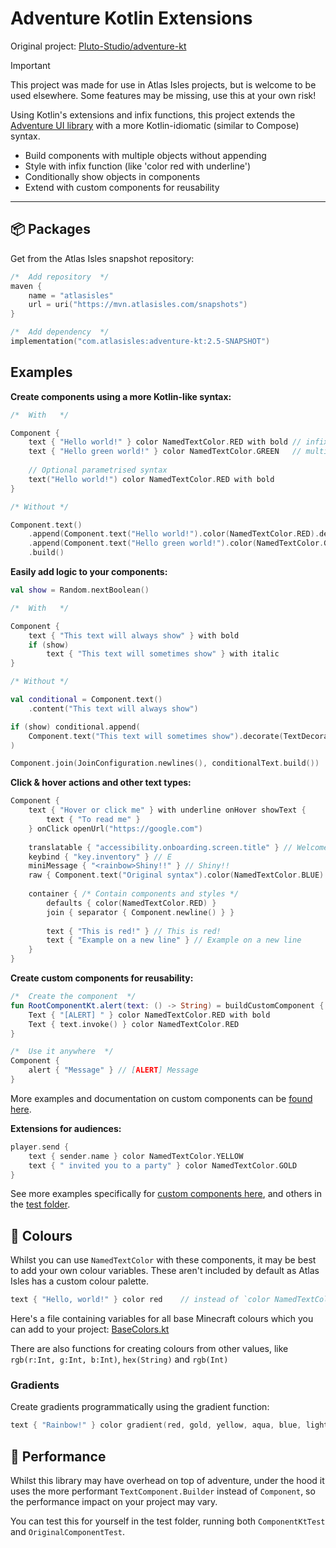 # Adventure Kotlin Extensions

Original project: [Pluto-Studio/adventure-kt](https://github.com/Pluto-Studio/adventure-kt)

> [!IMPORTANT]
> This project was made for use in Atlas Isles projects, but is welcome to be used elsewhere.
> Some features may be missing, use this at your own risk!

Using Kotlin's extensions and infix functions, this project extends the [Adventure UI library](https://github.com/KyoriPowered/adventure)
with a more Kotlin-idiomatic (similar to Compose) syntax.

- Build components with multiple objects without appending
- Style with infix function (like 'color red with underline')
- Conditionally show objects in components
- Extend with custom components for reusability

---

## 📦 Packages

Get from the Atlas Isles snapshot repository:
```kotlin
/*  Add repository  */
maven {
    name = "atlasisles"
    url = uri("https://mvn.atlasisles.com/snapshots")
}

/*  Add dependency  */
implementation("com.atlasisles:adventure-kt:2.5-SNAPSHOT")
```

## Examples

**Create components using a more Kotlin-like syntax:**

```kotlin
/*  With   */

Component {
    text { "Hello world!" } color NamedTextColor.RED with bold // infix syntax for styles
    text { "Hello green world!" } color NamedTextColor.GREEN   // multiple lines without .append
    
    // Optional parametrised syntax
    text("Hello world!") color NamedTextColor.RED with bold
}

/* Without */

Component.text()
    .append(Component.text("Hello world!").color(NamedTextColor.RED).decorate(TextDecoration.BOLD))
    .append(Component.text("Hello green world!").color(NamedTextColor.GREEN))
    .build()
```

**Easily add logic to your components:**

```kotlin
val show = Random.nextBoolean()

/*  With   */

Component {
    text { "This text will always show" } with bold
    if (show) 
        text { "This text will sometimes show" } with italic
}

/* Without */

val conditional = Component.text()
    .content("This text will always show")

if (show) conditional.append(
    Component.text("This text will sometimes show").decorate(TextDecoration.ITALIC)
)

Component.join(JoinConfiguration.newlines(), conditionalText.build())
```

**Click & hover actions and other text types:**

```kotlin
Component {
    text { "Hover or click me" } with underline onHover showText {
        text { "To read me" }
    } onClick openUrl("https://google.com")
    
    translatable { "accessibility.onboarding.screen.title" } // Welcome to Minecraft! [...]
    keybind { "key.inventory" } // E
    miniMessage { "<rainbow>Shiny!!" } // Shiny!!
    raw { Component.text("Original syntax").color(NamedTextColor.BLUE) } // Original syntax
    
    container { /* Contain components and styles */
        defaults { color(NamedTextColor.RED) }
        join { separator { Component.newline() } }
        
        text { "This is red!" } // This is red!
        text { "Example on a new line" } // Example on a new line
    }
}
```

**Create custom components for reusability:**

```kotlin
/*  Create the component  */
fun RootComponentKt.alert(text: () -> String) = buildCustomComponent {
    Text { "[ALERT] " } color NamedTextColor.RED with bold
    Text { text.invoke() } color NamedTextColor.RED
}

/*  Use it anywhere  */
Component {
    alert { "Message" } // [ALERT] Message
}
```

More examples and documentation on custom components can be [found here](https://github.com/atlasisles/adventure-kt/tree/master/custom_components.md).

**Extensions for audiences:**

```kotlin
player.send {
    text { sender.name } color NamedTextColor.YELLOW
    text { " invited you to a party" } color NamedTextColor.GOLD
}
```

See more examples specifically for [custom components here](https://github.com/atlasisles/adventure-kt/tree/master/custom_components.md), and others in the [test folder](https://github.com/atlasisles/adventure-kt/tree/master/test/src/main/kotlin/com/atlasisles/adventurekt).

## 🌈 Colours

Whilst you can use `NamedTextColor` with these components, it may be best to add your own colour variables.
These aren't included by default as Atlas Isles has a custom colour palette.

```kotlin
text { "Hello, world!" } color red    // instead of `color NamedTextColor.RED`
```

Here's a file containing variables for all base Minecraft colours which you can add to your project: [BaseColors.kt](https://github.com/atlasisles/adventure-kt/tree/master/test/src/main/kotlin/com/atlasisles/adventurekt/BaseColors.kt)

There are also functions for creating colours from other values, like `rgb(r:Int, g:Int, b:Int)`, `hex(String)` and `rgb(Int)`

### Gradients

Create gradients programmatically using the gradient function:

```kotlin
text { "Rainbow!" } color gradient(red, gold, yellow, aqua, blue, lightPurple)
```

## 🛫 Performance

Whilst this library may have overhead on top of adventure, under the hood it uses the more performant `TextComponent.Builder` instead of `Component`, so the performance impact on your project may vary.

You can test this for yourself in the test folder, running both `ComponentKtTest` and `OriginalComponentTest`.